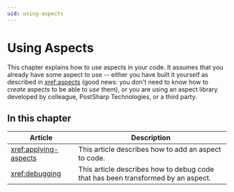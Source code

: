 ```yaml
---
uid: using-aspects
---
```


# Using Aspects

 This chapter explains how to use aspects in your code. It assumes that you already have some aspect to use -- either you have built it yourself as described in <xref:aspects> (good news: you don't need to know how to _create_  aspects to be able to _use_ them), or you are using an aspect library developed by colleague, PostSharp Technologies, or a third party.

## In this chapter

| Article                 | Description                                                                                                                                            |
|-------------------------|--------------------------------------------------------------------------------------------------------------------------------------------------------|
| <xref:applying-aspects> | This article describes how to add an aspect to code.    |
| <xref:debugging> | This article describes how to debug code that has been transformed by an aspect.    |

